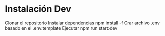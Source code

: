 # Instalación Dev
Clonar el repositorio
Instalar dependencias npm install -f
Crar archivo .env basado en el .env.template
Ejecutar npm run start:dev